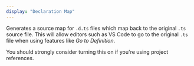 ```yaml
---
display: "Declaration Map"
---
```



Generates a source map for `.d.ts` files which map back to the original `.ts` source file.
This will allow editors such as VS Code to go to the original `.ts` file when using features like *Go to Definition*.

You should strongly consider turning this on if you're using project references.
